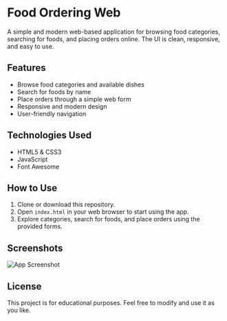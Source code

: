 # Food Ordering Web

A simple and modern web-based application for browsing food categories, searching for foods, and placing orders online. The UI is clean, responsive, and easy to use.

## Features
- Browse food categories and available dishes
- Search for foods by name
- Place orders through a simple web form
- Responsive and modern design
- User-friendly navigation

## Technologies Used
- HTML5 & CSS3
- JavaScript
- Font Awesome

## How to Use
1. Clone or download this repository.
2. Open `index.html` in your web browser to start using the app.
3. Explore categories, search for foods, and place orders using the provided forms.

## Screenshots
![App Screenshot](https://github.com/user-attachments/assets/06f6422f-2fa0-4b6f-a6b1-ff1fce770392)

## License
This project is for educational purposes. Feel free to modify and use it as you like.
